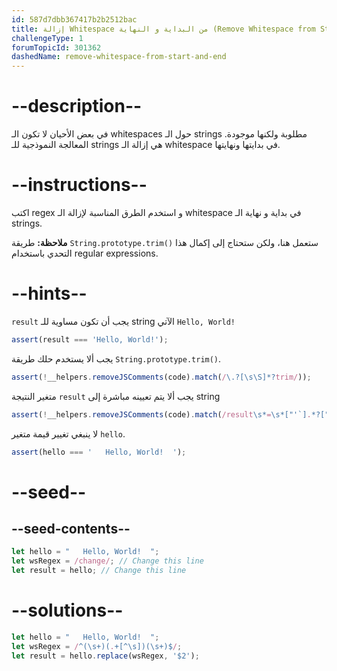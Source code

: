 ```yaml
---
id: 587d7dbb367417b2b2512bac
title: إزالة Whitespace من البداية و النهاية (Remove Whitespace from Start and End)
challengeType: 1
forumTopicId: 301362
dashedName: remove-whitespace-from-start-and-end
---
```


# --description--

في بعض الأحيان لا تكون الـ whitespaces حول الـ strings مطلوبة ولكنها موجودة. المعالجة النموذجية للـ strings هي إزالة الـ whitespace في بدايتها ونهايتها.

# --instructions--

اكتب regex و استخدم الطرق المناسبة لإزالة الـ whitespace في بداية و نهاية الـ strings.

**ملاحظة:** طريقة `String.prototype.trim()` ستعمل هنا، ولكن ستحتاج إلى إكمال هذا التحدي باستخدام regular expressions.

# --hints--

`result` يجب أن تكون مساوية للـ string الآتي `Hello, World!`

```js
assert(result === 'Hello, World!');
```

يجب ألا يستخدم حلك طريقة `String.prototype.trim()`.

```js
assert(!__helpers.removeJSComments(code).match(/\.?[\s\S]*?trim/));
```

متغير النتيجة `result` يجب ألا يتم تعيينه مباشرة إلى string

```js
assert(!__helpers.removeJSComments(code).match(/result\s*=\s*["'`].*?["'`]/));
```

لا ينبغي تغيير قيمة متغير `hello`.

```js
assert(hello === '   Hello, World!  ');
```

# --seed--

## --seed-contents--

```js
let hello = "   Hello, World!  ";
let wsRegex = /change/; // Change this line
let result = hello; // Change this line
```

# --solutions--

```js
let hello = "   Hello, World!  ";
let wsRegex = /^(\s+)(.+[^\s])(\s+)$/;
let result = hello.replace(wsRegex, '$2');
```
